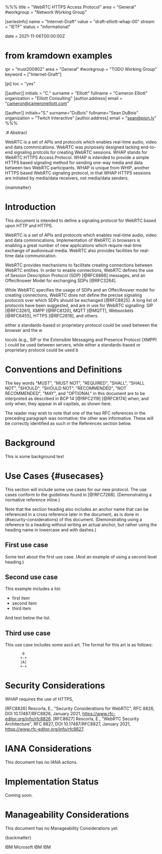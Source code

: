 %%%
title = "WebRTC HTTPS Access Protocol"
area = "General"
#workgroup = "Network Working Group"

[seriesInfo]
name = "Internet-Draft"
value = "draft-elliott-whap-00"
stream = "IETF"
status = "informational"

date = 2021-11-06T00:00:00Z

# from kramdown examples
ipr = "trust200902"
area = "General"
#workgroup = "TODO Working Group"
keyword = ["Internet-Draft"]

[pi]
toc = "yes"

[[author]]
initials = "C."
surname = "Elliott"
fullname = "Cameron Elliott"
organization = "Elliott Consulting"
  [author.address]
   email = "cameron@cameronelliott.com"


[[author]]
initials="S."
surname="DuBois"
fullname="Sean DuBois"
organization = "Twitch Interactive"
  [author.address]
  email = "sean@pion.ly"
%%%



.# Abstract

WebRTC is a set of APIs and protocols which enables real-time audio, video and data commnications. WebRTC was purposely designed lacking end-to-end signaling protcols for creating WebRTC sessions. WHAP stands for WebRTC HTTPS Access Protocol. WHAP is intended to provide a simple HTTPS based signaling method for sending one-way media and data between two WebRTC participants. WHAP is unique from WHIP, another HTTPS based WebRTC signaling protocol, in that WHAP HTTPS sessions are initiated by media/data receivers, not media/data senders.



{mainmatter}

# Introduction

<!--
- short problem statement
- what webrtc is
- sdp, answer/offer
- lack of last-mile signaling in webrtc
- whip
- whap 

this draft is a guide (problem statement)
the objective of this
the benefit of having
comparison/why not whip?
-->

This document is intended to define a signaling protocol for WebRTC based upon HTTP and HTTPS.



WebRTC is a set of APIs and protocols which enables real-time audio, video and data commnications. Implementation of WebRTC in browsers is enabling a great number of new applications which require real-time exchange of audiovisual media. WebRTC also provides facilities for real-time data communication.

WebRTC provides mechanisms to facilitate creating connections between WebRTC entities. In order to enable connections, WebRTC defines the use of Session Description Protocol (SDP) [@RFC8866] messages, and an Offer/Answer Model for exchanging SDPs [@RFC3264].

While WebRTC specifies the usage of SDPs and an Offer/Answer model for creating connections, WebRTC does not define the precise signaling protocols over which SDPs should be exchanged [@RFC8825]. A long list of protocols have been suggested, and are in use for WebRTC signalling: SIP [@RFC3261], XMPP [@RFC6120], MQTT [@MQTT], Websockets [@RFC6455], HTTPS [@RFC2818], and others.


   either a standards-based or proprietary protocol could be used
   between the browser and the w

tocols (e.g., SIP or the Extensible Messaging and Presence Protocol (XMPP)
) could be used between servers, while either a standards-based or proprietary
protocol could be used b





# Conventions and Definitions

The key words "MUST", "MUST NOT", "REQUIRED", "SHALL", "SHALL NOT", "SHOULD",
"SHOULD NOT", "RECOMMENDED", "NOT RECOMMENDED", "MAY", and "OPTIONAL" in this
document are to be interpreted as described in BCP 14 [@!RFC2119] [@RFC8174]
when, and only when, they appear in all capitals, as shown here.

The reader may wish to note that one of the two RFC references in the
preceding paragraph was normative; the other was informative. These will
be correctly identified as such in the References section below.

# Background

This is some background text

# Use Cases {#usecases}

This section will include some use cases for our new protocol. The use
cases conform to the guidelines found in [@!RFC7268]. (Demonstrating a
normative reference inline.)

Note that the section heading also includes an anchor name that can be
referenced in a cross reference later in the document, as is done in
(#security-considerations) of this document. (Demonstrating using a
reference to a heading without writing an actual anchor, but rather using
the heading name in lowercase and with dashes.)

## First use case

Some text about the first use case. (And an example of using a second level
heading.)

## Second use case

This example includes a list:

- first item
- second item
- third item

And text below the list.

## Third use case

This use case includes some ascii art.  The format for this art is as follows:

~~~ ascii-art
        0
       +-+
       |A|
       +-+
~~~

# Security Considerations

WHAP requires the use of HTTPS,

[RFC8826]
Rescorla, E., "Security Considerations for WebRTC", RFC 8826, DOI 10.17487/RFC8826, January 2021, <https://www.rfc-editor.org/info/rfc8826>.
[RFC8827]
Rescorla, E., "WebRTC Security Architecture", RFC 8827, DOI 10.17487/RFC8827, January 2021, <https://www.rfc-editor.org/info/rfc8827>.


# IANA Considerations

This document has no IANA actions.

# Implementation Status

Coming soon.

# Manageability Considerations

This document has no Manageability Considerations yet.



{backmatter}







<reference anchor="MQTT" target="http://docs.oasis-open.org/mqtt/mqtt/v5.0/os/mqtt-v5.0-os.html">
   <front>
      <title>OASIS Standard MQTT Version 5.0</title>
      <author initials="A." surname="Banks" role="editor">
         <organization>IBM</organization>
      </author>
      <author initials="E." surname="Briggs" role="editor">
         <organization>Microsoft</organization>
      </author>
      <author initials="K." surname="Borgendale" role="editor">
         <organization>IBM</organization>
      </author>
      <author initials="R." surname="Gupta" role="editor">
         <organization>IBM</organization>
      </author>
      <date year="2017" />
   </front>
</reference>